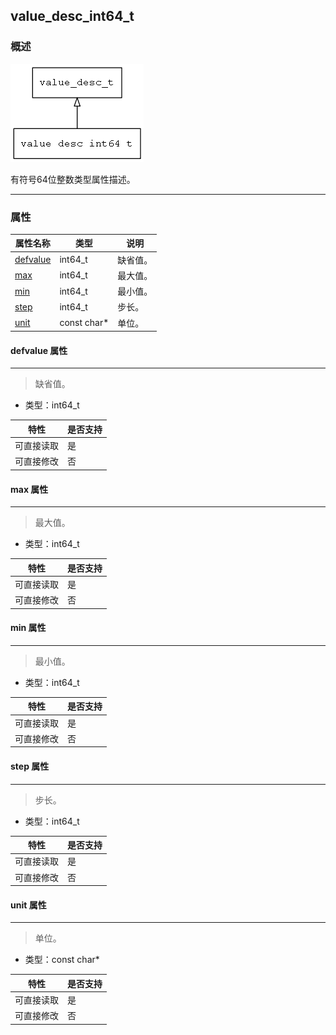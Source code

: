 ## value\_desc\_int64\_t
### 概述
![image](images/value_desc_int64_t_0.png)

 有符号64位整数类型属性描述。

----------------------------------
### 属性
<p id="value_desc_int64_t_properties">

| 属性名称 | 类型 | 说明 | 
| -------- | ----- | ------------ | 
| <a href="#value_desc_int64_t_defvalue">defvalue</a> | int64\_t | 缺省值。 |
| <a href="#value_desc_int64_t_max">max</a> | int64\_t | 最大值。 |
| <a href="#value_desc_int64_t_min">min</a> | int64\_t | 最小值。 |
| <a href="#value_desc_int64_t_step">step</a> | int64\_t | 步长。 |
| <a href="#value_desc_int64_t_unit">unit</a> | const char* | 单位。 |
#### defvalue 属性
-----------------------
> <p id="value_desc_int64_t_defvalue"> 缺省值。


* 类型：int64\_t

| 特性 | 是否支持 |
| -------- | ----- |
| 可直接读取 | 是 |
| 可直接修改 | 否 |
#### max 属性
-----------------------
> <p id="value_desc_int64_t_max"> 最大值。


* 类型：int64\_t

| 特性 | 是否支持 |
| -------- | ----- |
| 可直接读取 | 是 |
| 可直接修改 | 否 |
#### min 属性
-----------------------
> <p id="value_desc_int64_t_min"> 最小值。


* 类型：int64\_t

| 特性 | 是否支持 |
| -------- | ----- |
| 可直接读取 | 是 |
| 可直接修改 | 否 |
#### step 属性
-----------------------
> <p id="value_desc_int64_t_step"> 步长。


* 类型：int64\_t

| 特性 | 是否支持 |
| -------- | ----- |
| 可直接读取 | 是 |
| 可直接修改 | 否 |
#### unit 属性
-----------------------
> <p id="value_desc_int64_t_unit"> 单位。


* 类型：const char*

| 特性 | 是否支持 |
| -------- | ----- |
| 可直接读取 | 是 |
| 可直接修改 | 否 |
